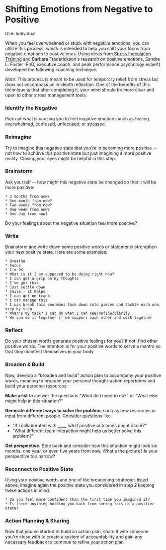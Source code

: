 # Shifting Emotions from Negative to Positive  
Use: Individual

When you feel overwhelmed or stuck with negative emotions, you can utilize this process, which is intended to help you shift your focus from negative emotions to postive ones. Using ideas from [Stress Inoculation Training](http://www.makingthemodernworld.org.uk/learning_modules/psychology/07.TU.09/?section=6) and Barbara Frederickson's research on positive emotions, Sandra L. Foster (PhD, executive coach, and peak performance psychology expert) developed the following coaching technique.

*Note:* This process is meant to be used for temporary relief from stress but does not encompass an in-depth reflection. One of the benefits of this technique is that after completing it, your mind should be more clear and open to other stress management tools. 

### Identify the Negative
Pick out what is causing you to feel negative emotions such as feeling overwhelmed, confused, unfocused, or stressed.

### Reimagine 
Try to imagine this negative state that you're in becoming more positive -- not *how* to achieve this positive state but just imagining a more positive reality. Closing your eyes might be helpful in this step. 

### Brainstorm
Ask yourself -- how might this negative state be changed so that it will be more positive:

    * 3 months from now? 
    * One month from now? 
    * Two weeks from now? 
    * One week from now?
    * One day from now?
Do your feelings about the negative situation feel more positive?

### Write
Brainstorm and write down some positive words or statements strengthen your new positive state. Here are some examples:

    * Breathe
    * Focus
    * I'm OK
    * What is it I am supposed to be doing right now?
    * I can get a grip on my thoughts
    * I've got this
    * Just settle down
    * Smile - it helps
    * I can get on track
    * I can manage this
    * I can break this enormous task down into pieces and tackle each one, step by step
    * What's my task? I can do what I can see/define/clarify
    * We can do it together if we support each other and work together

### Reflect
Do your chosen words generate positive feelings for you? If not, find other positive words. The intention is for your positive words to serve a mantra so that they manifest themselves in your body

### Broaden & Build
Now, develop a "broaden and build" action plan to accompany your positive words, meaning to broaden your personal thought-action repertoires and build your personal resources:

**Make a list** to answer the questions "What do I need to do?" or "What else might help in this situation?"

**Generate different ways to solve the problem,** such as new resources or input from different people. Consider questions like:

* "If I collaborated with ____, what positive outcomes might occur?"
* "What different team interaction might help us better solve this problem?"

**Get perspective.** Step back and consider how this situation might look six months, one year, or even five years from now. What's the picture? Is your perspective too narrow?

### Reconnect to Positive State
Using your positive words and one of the broadening strategies listed above, imagine again the positive state you considered in step 2 keeping these actions in mind. 

    * Do you feel more confident than the first time you imagined it? 
    * Is there anything holding you back from seeing this as a positive state?

### Action Planning & Sharing
Now that you've started to build an action plan, share it with someone you're close with to create a system of accountability and gain any necessary feedback to continue to refine your action plan. 
